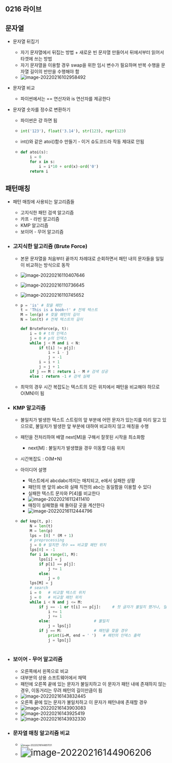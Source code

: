 ## 0216 라이브

## 문자열

- 문자열 뒤집기

  - 자기 문자열에서 뒤집는 방법  + 새로운 빈 문자열 만들어서 뒤에서부터 읽어서 타겟에 쓰는 방법
  - 자기 문자열을 이용할 경우 swap을 위한 임시 변수가 필요하며 반복 수행을 문자열 길이의 반만을 수행해야 함
  - ![image-20220216102958492](0216라이브.assets/image-20220216102958492.png)

- 문자열 비교

  - 파이썬에서는 == 연산자와 is 연산자를 제공한다

- 문자열 숫자를 정수로 변환하기

  - 파이썬은 걍 하면 됨

  - ```python
    int('123'), float('3.14'), str(123), repr(123)
    ```

  - int()와 같은 atoi()함수 만들기 - 이거 슈도코드라 작동 제대로 안됨

  - ```python
    def atoi(s):
        i = 0
        for x in s:
            i = i*10 + ord(x)-ord('0')
        return i
    ```

## 패턴매칭

- 패턴 매칭에 사용되는 알고리즘들

  - 고지식한 패턴 검색 알고리즘
  - 카프 - 라빈 알고리즘
  - KMP 알고리즘
  - 보이어 - 무어 알고리즘

- ### 고지식한 알고리즘 (Brute Force)

  - 본문 문자열을 처음부터 끝까지 차례대로 순회하면서 패턴 내의 문자들을 일일이 비교하는 방식으로 동작

  - ![image-20220216110407646](0216라이브.assets/image-20220216110407646.png)

  - ![image-20220216110736645](0216라이브.assets/image-20220216110736645.png)

  - ![image-20220216110745652](0216라이브.assets/image-20220216110745652.png)

  - ```python
    p = 'is' # 찾을 패턴
    t = 'This is a book~!' # 전체 텍스트
    M = len(p) # 찾을 패턴의 길이
    N = len(t) # 전체 텍스트의 길이
    
    def BruteForce(p, t):
        i = 0 # t의 인덱스
        j = 0 # p의 인덱스
        while j < M and i < N:
            if t[i] != p[j]:
                i = i - j
                j = -1
            i = i + 1
            j = j + 1
        if j == M : return i - M # 검색 성공
        else : return -1 # 검색 실패
    ```

  - 최악의 경우 시간 복잡도는 텍스트의 모든 위치에서 패턴을 비교해야 하므로 O(MN)이 됨

- ### KMP 알고리즘

  - 불일치가 발생한 텍스트 스트링의 앞 부분에 어떤 문자가 있는지를 미리 알고 있으므로, 불일치가 발생한 앞 부분에 대하여 비교하지 않고 매칭을 수행

  - 패턴을 전처리하여 배열 next[M]을 구해서 잘못된 시작을 최소화함

    - next[M] : 불일치가 발생했을 경우 이동할 다음 위치

  - 시간복잡도 : O(M+N)

  - 아이디어 설명

    - 텍스트에서 abcdabc까지는 매치되고, e에서 실패한 상황
    - 패턴의 맨 앞의 abc와 실패 직전의 abc는 동일함을 이용할 수 있다
    - 실패한 텍스트 문자와 P[4]를 비교한다
    - ![image-20220216112411410](0216라이브.assets/image-20220216112411410.png)
    - 매칭이 실패했을 때 돌아갈 곳을 계산한다
    - ![image-20220216112444796](0216라이브.assets/image-20220216112444796.png)

  - ```python
    def kmp(t, p):
        N = len(t)
        M = len(p)
        lps = [0] * (M + 1)
        # preprocessing
        j = 0 # 일치한 개수 == 비교할 패턴 위치
        lps[0] = -1
        for i in range(1, M):
            lps[i] = j
            if p[i] == p[j]:
                j += 1
            else:
                j = 0
        lps[M] = j
        # search
        i = 0 	# 비교할 텍스트 위치
        j = 0	# 비교할 패턴 위치
        while i < N and j <= M:
            if j == -1 or t[i] == p[j]:		# 첫 글자가 불일치 했거나, 일치하면
                i += 1
                j += 1
            else:					# 불일치
                j = lps[j]
            if j == M:				# 패턴을 찾을 경우
                print(i=M, end = ' ')	# 패턴의 인덱스 출력
                j = lps[j]
                
    ```

- ### 보이어 - 무어 알고리즘

  - 오른쪽에서 왼쪽으로 비교
  - 대부분의 상용 소프트웨어에서 채택
  - 패턴에 오른쪽 끝에 있는 문자가 불일치하고 이 문자가 패턴 내에 존재하지 않는 경우, 이동거리는 무려 패턴의 길이만큼이 됨
  - ![image-20220216143832445](0216라이브.assets/image-20220216143832445.png)
  - 오른쪽 끝에 있는 문자가 불일치하고 이 문자가 패턴내에 존재할 경우
  - ![image-20220216143903083](0216라이브.assets/image-20220216143903083.png)
  - ![image-20220216143925419](0216라이브.assets/image-20220216143925419.png)
  - ![image-20220216143932330](0216라이브.assets/image-20220216143932330.png)

- ### 문자열 매칭 알고리즘 비교

  - <img src="0216라이브.assets/image-20220216144851131.png" alt="image-20220216144851131" style="zoom: 50%;" />
  - <img src="0216라이브.assets/image-20220216144906206.png" alt="image-20220216144906206" style="zoom:200%;" />

